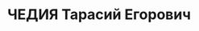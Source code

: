 ---
title: ЧЕДИЯ Тарасий Егорович
description: "Род. в 1896, Ланчхутский район, г. Ланчхути, грузин. Место проживания:\
  \ г. Батуми, ул. Камо №4, Аджарская АССР. Род занятий: до ареста Зав. складом Урехского\
  \ питомника в г. Батуми. С 1922 по 1924 г. в РККА пом. ком. роты. \n  Осужден Тройкой\
  \ при НКВД ГССР 02.12.1937. Мера наказания: расстрел с конфискацией личного имущества."
---